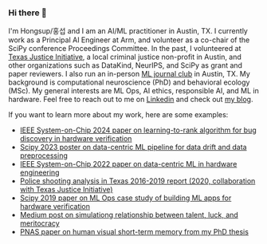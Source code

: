 ### Hi there 👋

I'm Hongsup/홍섭 and I am an AI/ML practitioner in Austin, TX. I currently work as a Principal AI Engineer at Arm, and volunteer as a co-chair of the SciPy conference Proceedings Committee. In the past, I volunteered at [Texas Justice Initiative](https://texasjusticeinitiative.org/), a local criminal justice non-profit in Austin, and other organizations such as DataKind, NeurIPS, and SciPy as grant and paper reviewers. I also run an in-person [ML journal club](https://austinmljournalclub.github.io/) in Austin, TX. My background is computational neuroscience (PhD) and behavioral ecology (MSc). My general interests are ML Ops, AI ethics, responsible AI, and ML in hardware. Feel free to reach out to me on [Linkedin](https://www.linkedin.com/in/hongsupshin/) and check out [my blog](https://hongsupshin.github.io/).

If you want to learn more about my work, here are some examples:
- [IEEE System-on-Chip 2024 paper on learning-to-rank algorithm for bug discovery in hardware verification](https://ieeexplore.ieee.org/document/10737744)
- [Scipy 2023 poster on data-centric ML pipeline for data drift and data preprocessing](https://zenodo.org/record/8136049)
- [IEEE System-on-Chip 2022 paper on data-centric ML in hardware engineering](https://ieeexplore.ieee.org/document/9908095)
- [Police shooting analysis in Texas 2016-2019 report (2020, collaboration with Texas Justice Initiative)](https://texasjusticeinitiative.org/publications/officer-involved-shootings-in-texas)
- [Scipy 2019 paper on ML Ops case study of building ML apps for hardware verification](https://conference.scipy.org/proceedings/scipy2019/Hongsup_Shin.html)
- [Medium post on simulationg relationship between talent, luck, and meritocracy](https://medium.com/@hongsupshin/talent-luck-and-success-simulating-meritocracy-and-inequality-with-stochasticity-501e0c1b4969)
- [PNAS paper on human visual short-term memory from my PhD thesis](https://www.pnas.org/doi/abs/10.1073/pnas.1117465109)
